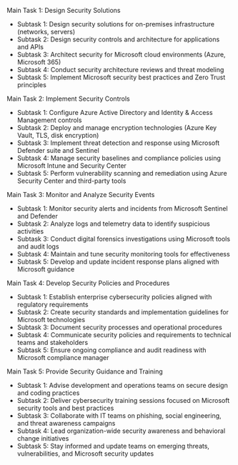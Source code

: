 Main Task 1: Design Security Solutions  
- Subtask 1: Design security solutions for on-premises infrastructure (networks, servers)  
- Subtask 2: Design security controls and architecture for applications and APIs  
- Subtask 3: Architect security for Microsoft cloud environments (Azure, Microsoft 365)  
- Subtask 4: Conduct security architecture reviews and threat modeling  
- Subtask 5: Implement Microsoft security best practices and Zero Trust principles  

Main Task 2: Implement Security Controls  
- Subtask 1: Configure Azure Active Directory and Identity & Access Management controls  
- Subtask 2: Deploy and manage encryption technologies (Azure Key Vault, TLS, disk encryption)  
- Subtask 3: Implement threat detection and response using Microsoft Defender suite and Sentinel  
- Subtask 4: Manage security baselines and compliance policies using Microsoft Intune and Security Center  
- Subtask 5: Perform vulnerability scanning and remediation using Azure Security Center and third-party tools  

Main Task 3: Monitor and Analyze Security Events  
- Subtask 1: Monitor security alerts and incidents from Microsoft Sentinel and Defender  
- Subtask 2: Analyze logs and telemetry data to identify suspicious activities  
- Subtask 3: Conduct digital forensics investigations using Microsoft tools and audit logs  
- Subtask 4: Maintain and tune security monitoring tools for effectiveness  
- Subtask 5: Develop and update incident response plans aligned with Microsoft guidance  

Main Task 4: Develop Security Policies and Procedures  
- Subtask 1: Establish enterprise cybersecurity policies aligned with regulatory requirements  
- Subtask 2: Create security standards and implementation guidelines for Microsoft technologies  
- Subtask 3: Document security processes and operational procedures  
- Subtask 4: Communicate security policies and requirements to technical teams and stakeholders  
- Subtask 5: Ensure ongoing compliance and audit readiness with Microsoft compliance manager  

Main Task 5: Provide Security Guidance and Training  
- Subtask 1: Advise development and operations teams on secure design and coding practices  
- Subtask 2: Deliver cybersecurity training sessions focused on Microsoft security tools and best practices  
- Subtask 3: Collaborate with IT teams on phishing, social engineering, and threat awareness campaigns  
- Subtask 4: Lead organization-wide security awareness and behavioral change initiatives  
- Subtask 5: Stay informed and update teams on emerging threats, vulnerabilities, and Microsoft security updates
